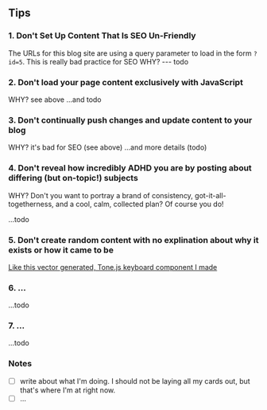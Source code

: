 

## Tips

### 1. Don't Set Up Content That Is SEO Un-Friendly

The URLs for this blog site are using a query parameter to load in the form `?id=5`. This is really bad practice for SEO
WHY? --- todo

### 2. Don't load your page content exclusively with JavaScript

WHY? see above
...and todo


### 3. Don't continually push changes and update content to your blog

WHY? it's bad for SEO (see above)
...and more details (todo)


### 4. Don't reveal how incredibly ADHD you are by posting about differing (but on-topic!) subjects

WHY?
Don't you want to portray a brand of consistency, got-it-all-togetherness, and a cool, calm, collected plan? Of course you do!

...todo


### 5. Don't create random content with no explination about why it exists or how it came to be

[Like this vector generated, Tone.js keyboard component I made](http://localhost:5173/demos/keyboard/index.html)


### 6. ...
...todo



### 7. ...
...todo


### Notes

- [ ] write about what I'm doing. I should not be laying all my cards out, but that's where I'm at right now.
- [ ] ...
